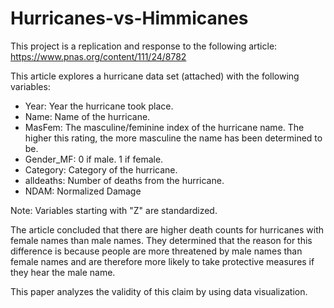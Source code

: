 # Hurricanes-vs-Himmicanes
This project is a replication and response to the following article: https://www.pnas.org/content/111/24/8782

This article explores a hurricane data set (attached) with the following variables:
* Year: Year the hurricane took place.
* Name: Name of the hurricane.
* MasFem: The masculine/feminine index of the hurricane name. The higher this rating, the more masculine the name has been determined to be. 
* Gender_MF: 0 if male. 1 if female.
* Category: Category of the hurricane.
* alldeaths: Number of deaths from the hurricane.
* NDAM: Normalized Damage

Note: Variables starting with "Z" are standardized.

The article concluded that there are higher death counts for hurricanes with female names than male names. They determined that the reason for this difference is because people are more threatened by male names than female names and are therefore more likely to take protective measures if they hear the male name.

This paper analyzes the validity of this claim by using data visualization. 
